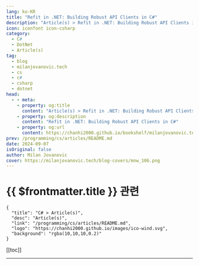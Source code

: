 ```yaml
---
lang: ko-KR
title: "Refit in .NET: Building Robust API Clients in C#"
description: "Article(s) > Refit in .NET: Building Robust API Clients in C#"
icon: iconfont icon-csharp
category: 
  - C#
  - DotNet
  - Article(s)
tag: 
  - blog
  - milanjovanovic.tech
  - cs
  - c#
  - csharp
  - dotnet
head:
  - - meta:
    - property: og:title
      content: "Article(s) > Refit in .NET: Building Robust API Clients in C#"
    - property: og:description
      content: "Refit in .NET: Building Robust API Clients in C#"
    - property: og:url
      content: https://chanhi2000.github.io/bookshelf/milanjovanovic.tech/refit-in-dotnet-building-robust-api-clients-in-csharp.html
prev: /programming/cs/articles/README.md
date: 2024-09-07
isOriginal: false
author: Milan Jovanovic
cover: https://milanjovanovic.tech/blog-covers/mnw_106.png
---
```


# {{ $frontmatter.title }} 관련

```component VPCard
{
  "title": "C# > Article(s)",
  "desc": "Article(s)",
  "link": "/programming/cs/articles/README.md",
  "logo": "https://chanhi2000.github.io/images/ico-wind.svg",
  "background": "rgba(10,10,10,0.2)"
}
```

[[toc]]

---

<SiteInfo
  name="Refit in .NET: Building Robust API Clients in C#"
  desc="Discover how Refit simplifies API consumption in .NET applications, turning your HTTP API into a seamless, strongly-typed interface. This comprehensive guide covers everything from basic setup to advanced features, helping you build robust, maintainable API clients in C# with minimal boilerplate code."
  url="https://milanjovanovic.tech/blog/refit-in-dotnet-building-robust-api-clients-in-csharp/"
  logo="https://milanjovanovic.tech/profile_favicon.png"
  preview="https://milanjovanovic.tech/blog-covers/mnw_106.png"/>

<!-- TODO: 작성 -->

<!-- 
As a .NET developer, I've spent countless hours working with external APIs.
It's a crucial part of modern software development, but let's be honest - it can be a real pain sometimes.

We've all been there, wrestling with `HttpClient`, writing repetitive code, and hoping we didn't miss a parameter or header somewhere.

That's why I want to introduce you to **Refit**, a library that's been a game-changer for me.

Imagine turning your API into a live interface - sounds too good to be true, right?
But that's exactly what Refit does.
It handles all the HTTP heavy lifting, letting you focus on what matters: your application logic.

In this article, I'll explain how Refit can transform the way you work with APIs in your .NET projects.

---

## what-is-refit"><a href="#what-is-refit">What is Refit?

<a href="https://github.com/reactiveui/refit">Refit</a> is a type-safe REST library for .NET.
It allows you to define your API as an interface, which Refit then implements for you.
This approach reduces boilerplate code and makes your API calls more readable and maintainable.

You describe your API endpoints using method signatures and attributes, and Refit takes care of the rest.

Let me break down why I find Refit so powerful:

- **Automatic serialization and deserialization**:
You won't have to convert your objects to JSON and back.
Refit handles all of that for you.
<li>**Strongly-typed API definitions**:
Refit helps you catch errors early.
If you mistype a parameter or use the wrong data type, you'll know at compile time, not when your app crashes in production.
<li>**Support for various HTTP methods**:
GET, POST, PUT, PATCH, DELETE - Refit has you covered.
<li>**Request/response manipulations**:
You can add custom headers or handle specific content types in a straightforward way.

But what I appreciate most about Refit is how it promotes clean, readable code.
Your API calls become self-documenting.
Anyone reading your code can quickly understand what each method does without diving into implementation details.

---

## Setting Up and Using Refit in Your Project

Let's set up Refit and see it in action using the <a href="https://jsonplaceholder.typicode.com/">JSONPlaceholder API</a>.
We'll implement a full CRUD interface and demonstrate its usage in a <a href="automatically-register-minimal-apis-in-aspnetcore">**Minimal API application**</a>.

First, install the required NuGet packages:

```pwsh
Install-Package Refit
Install-Package Refit.HttpClientFactory
```

Now, let's create our Refit interface:

```cs
<span using Refit;

public interface IBlogApi
{
    [Get("/posts/{id}")]
    Task<Post> GetPostAsync(int id);

    [Get("/posts")]
    Task<List<Post>> GetPostsAsync();

    [Post("/posts")]
    Task<Post> CreatePostAsync([Body] Post post);

    [Put("/posts/{id}")]
    Task<Post> UpdatePostAsync(int id, [Body] Post post);

    [Delete("/posts/{id}")]
    Task DeletePostAsync(int id);
}

public <span class Post
{
    public int Id { <span get; <span set; }
    public string Title { <span get; <span set; }
    public string Body { <span get; <span set; }
    public int UserId { <span get; <span set; }
}
```

We define our `IBlogApi` interface with methods for all CRUD operations: GET (single and list), POST, PUT, and DELETE.
The `Post` class represents the structure of our blog posts.

Then you have to register Refit in your dependency injection container:

```cs
using Refit;

builder.Services
<span class="code-line highlight-line">    .AddRefitClient<IBlogApi>()
    .ConfigureHttpClient(c => c.BaseAddress = new Uri("https://jsonplaceholder.typicode.com"));
```

Finally, we can use `IBlogApi` in our Minimal API endpoints:

```cs
app.MapGet("/posts/{id}", async (int id, IBlogApi api) =>
    await api.GetPostAsync(id));

app.MapGet("/posts", async (IBlogApi api) =>
    await api.GetPostsAsync());

app.MapPost("/posts", async ([FromBody] Post post, IBlogApi api) =>
    await api.CreatePostAsync(post));

app.MapPut("/posts/{id}", async (int id, [FromBody] Post post, IBlogApi api) =>
    await api.UpdatePostAsync(id, post));

app.MapDelete("/posts/{id}", async (int id, IBlogApi api) =>
    await api.DeletePostAsync(id));
```

What I love about this setup is its simplicity.
We've created a fully functional API that communicates with an external service, all in just a few lines of code.
No manual HTTP requests, no raw JSON handling - Refit takes care of all that for us.

---

## Query Parameters and Route Binding

When working with APIs, you often need to send data as part of the URL, either in the route or as query parameters.
Refit makes this process simple and type-safe.

Let's extend our `IBlogApi` interface with some more complex scenarios:

```cs
public interface IBlogApi
{
    // Other methods omitted for brevity

    [Get("/posts")]
<span class="code-line highlight-line">    Task<List<Post>> GetPostsAsync([Query] PostQueryParameters parameters);

<span class="code-line highlight-line">    [Get("/users/{userId}/posts")]
    Task<List<Post>> GetUserPostsAsync(int userId);
}

public class PostQueryParameters
{
    public  int? UserId { get; set; }
    public  string? Title { get; set; }
}
```

Let's break this down:

- `GetPostsAsync` uses an object to represent query parameters. This approach is excellent for endpoints with many optional parameters. Refit will automatically convert this object into a query string.
- `GetUserPostsAsync` demonstrates passing in route parameters (`userId`) directly.

Using an object for query parameters makes your code type-safe and <a href="5-awesome-csharp-refactoring-tips">**refactoring-friendly**</a>.
If you need to add a new query parameter, you just add a property to `PostQueryParameters`.
Your existing code won't break, and your IDE can help you discover the new options.

---

## Dynamic Headers and Authentication

Another common requirement when integrating with APIs is including custom headers or authentication tokens with your requests.
Refit provides several ways to handle this, from simple static headers to dynamic, request-specific authentication.

Let's explore some scenarios:

```cs
public interface IBlogApi
{
    [Headers("User-Agent: MyAwesomeApp/1.0")]
    [Get("/posts")]
    Task<List<Post>> GetPostsAsync();

    [Get("/secure-posts")]
    Task<List<Post>> GetSecurePostsAsync([Header("Authorization")] string bearerToken);

    [Get("/user-posts")]
    Task<List<Post>> GetUserPostsAsync([Authorize(scheme: "Bearer")] string token);
}
```

- You can add a static header to all requests by using the `Headers` attribute
- With the `Header` attribute, you can pass a header value dynamically as a parameter
- The `Authorize` attribute is a convenient way to add Bearer token authentication

But what if you need to add the same dynamic header to all requests?

That's where `DelegatingHandler` comes in handy.

You can learn more about <a href="extending-httpclient-with-delegating-handlers-in-aspnetcore">**using delegating handlers in this article**</a>.

I've found delegating handlers especially helpful in providing API keys, which are typically static.

---

## JSON Serialization Options

Refit gives you flexibility when choosing and configuring your JSON serializer.
By default, Refit uses `System.Text.Json`, is the built-in JSON serializer in modern .NET versions.

However, you can easily switch to `Newtonsoft.Json` if you need its features.

Here's how you can configure Refit to use it.

First, install the Newtonsoft.Json support package:

```pwsh
Install-Package Refit.Newtonsoft.Json
```

Then, configure Refit to use Newtonsoft.Json:

```cs
<span using Newtonsoft.Json;
<span using Newtonsoft.Json.Serialization;
<span using Refit;

builder.Services.AddRefitClient<IBlogApi>(new RefitSettings
{
<span class="code-line highlight-line">    ContentSerializer = new NewtonsoftJsonContentSerializer(new JsonSerializerSettings
<span class="code-line highlight-line">    {
<span class="code-line highlight-line">        ContractResolver = new CamelCasePropertyNamesContractResolver(),
<span class="code-line highlight-line">        NullValueHandling = NullValueHandling.Ignore
<span class="code-line highlight-line">    })
})
.ConfigureHttpClient(c => c.BaseAddress = new Uri("https://jsonplaceholder.typicode.com"));
```

This setup uses camel case for property names and ignores null values when serializing.

`System.Text.Json` is faster and uses less memory, making it a great default choice.
However, `Newtonsoft.Json` offers more features and might be necessary for compatibility with older systems or specific serialization needs.

---

## Handling HTTP Responses

While Refit's default behavior of automatically deserializing responses into your defined types is convenient, there are times when you need more control over the HTTP response.

Refit provides two options for these scenarios:
<a href="https://learn.microsoft.com/en-us/dotnet/api/system.net.http.httpresponsemessage">`HttpResponseMessage`</a> and `ApiResponse<T>`.

Let's update the `IBlogApi` to use these types:

```cs
public interface IBlogApi
{
    [Get("/posts/{id}")]
    Task<HttpResponseMessage> GetPostRawAsync(int id);

    [Get("/posts/{id}")]
    Task<ApiResponse<Post>> GetPostWithMetadataAsync(int id);

    [Post("/posts")]
    Task<ApiResponse<Post>> CreatePostAsync([Body] Post post);
}
```

Now, let's break down how to use these, starting with `HttpResponseMessage`:

```cs
<span class="code-line highlight-line">HttpResponseMessage response = await blogApi.GetPostRawAsync(1);

if (response.IsSuccessStatusCode)
{
    var content = await response.Content.ReadAsStringAsync();
    var post = JsonSerializer.Deserialize<Post>(content);
    Console.WriteLine($"Retrieved post: {post.Title}");
}
else
{
    Console.WriteLine($"Error: {response.StatusCode}");
}
```

This approach gives you full control over the HTTP response. You can access status codes, headers, and the raw content.
But you will have to deal with deserialization manually.

`ApiResponse<T>` is a Refit-specific type that wraps the deserialized content and response metadata.
It's a great middle ground when you need the typed response and access to headers or status codes.

Here's a more complex example using `ApiResponse<T>` for creating a post:

```cs
var newPost = new Post { Title = "New Post", Body = "Content", UserId = 1 };

<span class="code-line highlight-line">ApiResponse<Post> createResponse = await blogApi.CreatePostAsync(newPost);

if (createResponse.IsSuccessStatusCode)
{
    var createdPost = createResponse.Content;
    var locationHeader = createResponse.Headers.Location;
    Console.WriteLine($"Created post with ID: {createdPost.Id}");
    Console.WriteLine($"Location: {locationHeader}");
}
else
{
    Console.WriteLine($"Error: {createResponse.Error.Content}");
    Console.WriteLine($"Status: {createResponse.StatusCode}");
}
```

This approach allows you to access the created resource, check specific headers like `Location`, and handle errors gracefully.

---

## Takeaway

Refit transforms the way we interact with APIs in .NET applications.
Converting your API into a strongly typed interface simplifies your code, enhances type safety, and improves maintainability.

The key Refit benefits we've explored include:

- Simplified API calls with automatic serialization and deserialization
- Flexible parameter handling for complex queries
- Easy management of headers and authentication
- Options for JSON serialization to fit your project's needs
- Granular control over HTTP responses when required

In my experience, Refit shines in projects of all sizes.
I've used it in small applications and large-scale microservices architectures.
It eliminates boilerplate code, reduces the risk of errors, and allows you to focus on your application's core logic rather than the intricacies of HTTP communication.

Remember, while Refit makes API interactions more straightforward, it's not a substitute for understanding the underlying principles of RESTful communication and HTTP.

That's all for today. Stay awesome, and I'll see you next week.

::: note P.S.

You can find the source code for this example in <a href="https://github.com/m-jovanovic/refit-client-example">**this repository**</a>.

:::

-->


